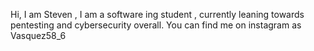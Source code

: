 Hi, I am Steven , I am a software ing student , currently leaning towards pentesting and cybersecurity overall.
You can find me on instagram as Vasquez58_6


<!---
StevenLVasquez/StevenLVasquez is a ✨ special ✨ repository because its `README.md` (this file) appears on your GitHub profile.
You can click the Preview link to take a look at your changes.
--->
